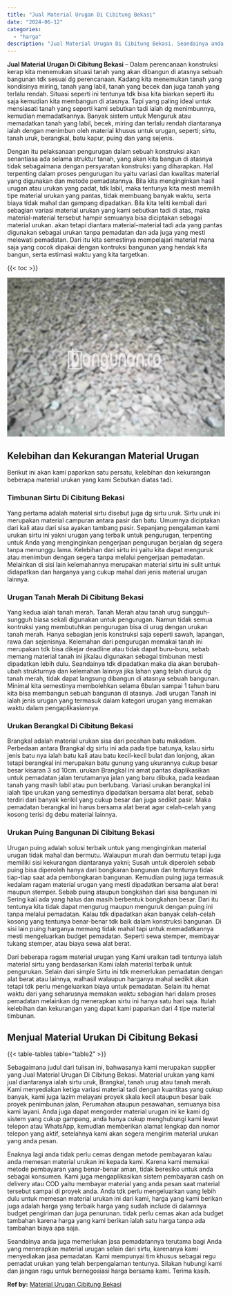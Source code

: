 ```yaml
---
title: "Jual Material Urugan Di Cibitung Bekasi"
date: "2024-06-12"
categories: 
  - "harga"
description: "Jual Material Urugan Di Cibitung Bekasi. Seandainya anda juga memerlukan jasa pemadatannya terutama bagi Anda yang menerapkan material urugan selain dari sir..."
---
```


**Jual Material Urugan Di Cibitung Bekasi** – Dalam perencanaan konstruksi kerap kita menemukan situasi tanah yang akan dibangun di atasnya sebuah bangunan tdk sesuai dg perencanaan. Kadang kita menemukan tanah yang kondisinya miring, tanah yang labil, tanah yang becek dan juga tanah yang terlalu rendah. Situasi seperti ini tentunya tdk bisa kita biarkan seperti itu saja kemudian kita membangun di atasnya. Tapi yang paling ideal untuk mensiasati tanah yang seperti kami sebutkan tadi ialah dg menimbunnya, kemudian memadatkannya. Banyak sistem untuk Menguruk atau memadatkan tanah yang labil, becek, miring dan terlalu rendah diantaranya ialah dengan menimbun oleh material khusus untuk urugan, seperti; sirtu, tanah uruk, berangkal, batu kapur, puing dan yang sejenis.

Dengan itu pelaksanaan pengurugan dalam sebuah konstruksi akan senantiasa ada selama struktur tanah, yang akan kita bangun di atasnya tidak sebagaimana dengan persyaratan konstruksi yang diharapkan. Hal terpenting dalam proses pengurugan itu yaitu variasi dan kwalitas material yang digunakan dan metode pemadatannya. Bila kita menginginkan hasil urugan atau urukan yang padat, tdk labil, maka tentunya kita mesti memilih tipe material urukan yang pantas, tidak membuang banyak waktu, serta biaya tidak mahal dan gampang dipadatkan. Bila kita teliti kembali dari sebagian variasi material urukan yang kami sebutkan tadi di atas, maka material-material tersebut hampir semuanya bisa diciptakan sebagai material urukan. akan tetapi diantara material-material tadi ada yang pantas digunakan sebagai urukan tanpa pemadatan dan ada juga yang mesti melewati pemadatan. Dari itu kita semestinya mempelajari material mana saja yang cocok dipakai dengan kontruksi bangunan yang hendak kita bangun, serta estimasi waktu yang kita targetkan.

{{< toc >}}

![Jual Material Urugan Di Cibitung Bekasi](/images/jual-urugan-12.png)

## Kelebihan dan Kekurangan Material Urugan

Berikut ini akan kami paparkan satu persatu, kelebihan dan kekurangan beberapa material urukan yang kami Sebutkan diatas tadi.

### Timbunan Sirtu Di Cibitung Bekasi

Yang pertama adalah material sirtu disebut juga dg sirtu uruk. Sirtu uruk ini merupakan material campuran antara pasir dan batu. Umumnya diciptakan dari kali atau dari sisa ayakan tambang pasir. Sepanjang pengalaman kami urukan sirtu ini yakni urugan yang terbaik untuk pengurugan, terpenting untuk Anda yang menginginkan pengerjaan pengurugan berjalan dg segera tanpa menunggu lama. Kelebihan dari sirtu ini yaitu kita dapat menguruk atau menimbun dengan segera tanpa melalui pengerjaan pemadatan. Melainkan di sisi lain kelemahannya merupakan material sirtu ini sulit untuk didapatkan dan harganya yang cukup mahal dari jenis material urugan lainnya.

### Urugan Tanah Merah Di Cibitung Bekasi

Yang kedua ialah tanah merah. Tanah Merah atau tanah urug sungguh-sungguh biasa sekali digunakan untuk pengurugan. Namun tidak semua kontruksi yang membutuhkan pengurugan bisa di urug dengan urukan tanah merah. Hanya sebagian jenis konstruksi saja seperti sawah, lapangan, rawa dan sejenisnya. Kelemahan dari pengurugan memakai tanah ini merupakan tdk bisa dikejar deadline atau tidak dapat buru-buru, sebab memang material tanah ini jikalau digunakan sebagai timbunan mesti dipadatkan lebih dulu. Seandainya tdk dipadatkan maka dia akan berubah-ubah strukturnya dan kelemahan lainnya jika lahan yang telah diuruk dg tanah merah, tidak dapat langsung dibangun di atasnya sebuah bangunan. Minimal kita semestinya membolehkan selama 6bulan sampai 1 tahun baru kita bisa membangun sebuah bangunan di atasnya. Jadi urugan Tanah ini ialah jenis urugan yang termasuk dalam kategori urugan yang memakan waktu dalam pengaplikasiannya.

### Urukan Berangkal Di Cibitung Bekasi

Brangkal adalah material urukan sisa dari pecahan batu makadam. Perbedaan antara Brangkal dg sirtu ini ada pada tipe batunya, kalau sirtu jenis batu nya ialah batu kali atau batu kecil-kecil bulat dan lonjong, akan tetapi berangkal ini merupakan batu gunung yang ukurannya cukup besar besar kisaran 3 sd 10cm. urukan Brangkal ini amat pantas diaplikasikan untuk pemadatan jalan terutamanya jalan yang baru dibuka, pada keadaan tanah yang masih labil atau pun berlubang. Variasi urukan berangkal ini ialah tipe urukan yang semestinya dipadatkan bersama alat berat, sebab terdiri dari banyak kerikil yang cukup besar dan juga sedikit pasir. Maka pemadatan berangkal ini harus bersama alat berat agar celah-celah yang kosong terisi dg debu material lainnya.

### Urukan Puing Bangunan Di Cibitung Bekasi

Urugan puing adalah solusi terbaik untuk yang menginginkan material urugan tidak mahal dan bermutu. Walaupun murah dan bermutu tetapi juga memiliki sisi kekurangan diantaranya yakni; Susah untuk diperoleh sebab puing bisa diperoleh hanya dari bongkaran bangunan dan tentunya tidak tiap-tiap saat ada pembongkaran bangunan. Kemudian puing juga termasuk kedalam ragam material urugan yang mesti dipadatkan bersama alat berat maupun stemper. Sebab puing ataupun bongkahan dari sisa bangunan ini Sering kali ada yang halus dan masih berbentuk bongkahan besar. Dari itu tentunya kita tidak dapat mengurug maupun menguruk dengan puing ini tanpa melalui pemadatan. Kalau tdk dipadatkan akan banyak celah-celah kosong yang tentunya benar-benar tdk baik dalam konstruksi bangunan. Di sisi lain puing harganya memang tidak mahal tapi untuk memadatkannya mesti mengeluarkan budget pemadatan. Seperti sewa stemper, membayar tukang stemper, atau biaya sewa alat berat.

Dari beberapa ragam material urugan yang Kami uraikan tadi tentunya ialah material sirtu yang berdasarkan Kami ialah material terbaik untuk pengurukan. Selain dari simple Sirtu ini tdk memerlukan pemadatan dengan alat berat atau lainnya, walhasil walaupun harganya mahal sedikit akan tetapi tdk perlu mengeluarkan biaya untuk pemadatan. Selain itu hemat waktu dari yang seharusnya memakan waktu sebagian hari dalam proses pemadatan melainkan dg menerapkan sirtu ini hanya satu hari saja. Itulah kelebihan dan kekurangan yang dapat kami paparkan dari 4 tipe material timbunan.

## Menjual Material Urukan Di Cibitung Bekasi

{{< table-tables table="table2" >}}

Sebagaimana judul dari tulisan ini, bahwasanya kami merupakan supplier yang Jual Material Urugan Di Cibitung Bekasi. Material urukan yang kami jual diantaranya ialah sirtu uruk, Brangkal, tanah urug atau tanah merah. Kami menyediakan ketiga variasi material tadi dengan kuantitas yang cukup banyak, kami juga lazim melayani proyek skala kecil ataupun besar baik proyek penimbunan jalan, Perumahan ataupun pesawahan, semuanya bisa kami layani. Anda juga dapat mengorder material urugan ini ke kami dg sistem yang cukup gampang, anda hanya cukup menghubungi kami lewat telepon atau WhatsApp, kemudian memberikan alamat lengkap dan nomor telepon yang aktif, setelahnya kami akan segera mengirim material urukan yang anda pesan.

Enaknya lagi anda tidak perlu cemas dengan metode pembayaran kalau anda memesan material urukan ini kepada kami. Karena kami memakai metode pembayaran yang benar-benar aman, tidak beresiko untuk anda sebagai konsumen. Kami juga mengaplikasikan sistem pembayaran cash on delivery atau COD yaitu membayar material yang anda pesan saat material tersebut sampai di proyek anda. Anda tdk perlu mengeluarkan uang lebih dulu untuk memesan material urukan ini dari kami, harga yang kami berikan juga adalah harga yang terbaik harga yang sudah include di dalamnya budget pengiriman dan juga penurunan. tidak perlu cemas akan ada budget tambahan karena harga yang kami berikan ialah satu harga tanpa ada tambahan biaya apa saja.

Seandainya anda juga memerlukan jasa pemadatannya terutama bagi Anda yang menerapkan material urugan selain dari sirtu, karenanya kami menyediakan jasa pemadatan. Kami mempunyai tim khusus sebagai regu pemadat urukan yang telah berpengalaman tentunya. Silakan hubungi kami dan jangan ragu untuk bernegosiasi harga bersama kami. Terima kasih.

**Ref by:** [Material Urugan Cibitung Bekasi](https://id.wikipedia.org/wiki/Material)
